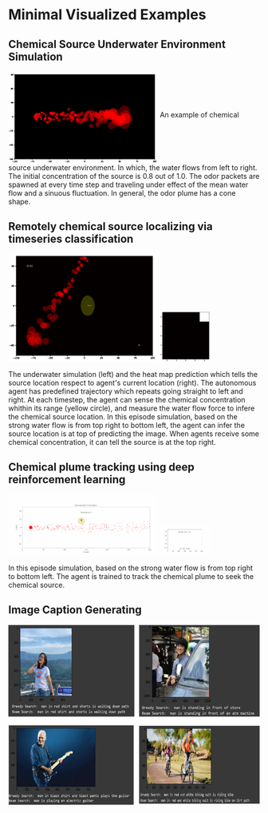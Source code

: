 # Minimal Visualized Examples

## Chemical Source Underwater Environment Simulation
<img src="./images/simulation.gif" width=300 align="middle">  
An example of chemical source underwater environment. In which, the water flows from left to right. The initial concentration of the source is 0.8 out of 1.0. The odor packets are spawned at every time step and traveling under effect of the mean water flow and a sinuous fluctuation. In general, the odor plume has a cone shape.

## Remotely chemical source localizing via timeseries classification
<p float="left">
<img src="./images/sensing_simulation.gif" width=300 ">  
<img src="./images/sensing_predict.gif" width=100 ">  
</p>
The underwater simulation (left) and the heat map prediction which tells the source location respect to agent's current location (right).
The autonomous agent has predefined trajectory which repeats going straight to left and right. At each timestep, the agent can sense the chemical concentration whithin its range (yellow circle), and measure the water flow force to infere the chemical source location.
In this episode simulation, based on the strong water flow is from top right to bottom left, the agent can infer the source location is at top of predicting the image. When agents receive some chemical concentration, it can tell the source is at the top right.


## Chemical plume tracking using deep reinforcement learning
<p float="left">
<img src="./images/seeking_simulation.gif" width=300 ">  
<img src="./images/seeking_trajectory.gif" width=100 ">  
</p>
In this episode simulation, based on the strong water flow is from top right to bottom left. The agent is trained to track the chemical plume to seek the chemical source.


## Image Caption Generating
<img src="./images/image_caption_generating.png" width=600 align="middle">  



